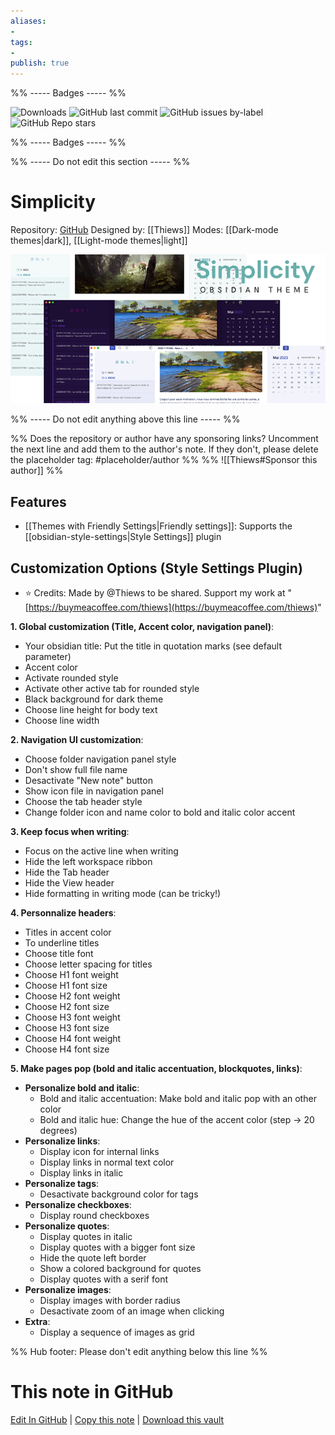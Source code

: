 ```yaml
---
aliases:
- 
tags: 
- 
publish: true
---
```


%% ----- Badges ----- %%

![Downloads](https://img.shields.io/badge/downloads-5943-573E7A?style=for-the-badge&logo=)
![GitHub last commit](https://img.shields.io/github/last-commit/Thiews/obsidian-simplicity?color=573E7A&label=last%20update&logo=github&style=for-the-badge)
![GitHub issues by-label](https://img.shields.io/github/issues/Thiews/obsidian-simplicity/help%20wanted?color=573E7A&logo=github&style=for-the-badge) 
![GitHub Repo stars](https://img.shields.io/github/stars/Thiews/obsidian-simplicity?color=573E7A&logo=github&style=for-the-badge)

%% ----- Badges ----- %%

%% ----- Do not edit this section ----- %%

# Simplicity

Repository: [GitHub](https://github.com/Thiews/obsidian-simplicity)
Designed by: [[Thiews]]
Modes: [[Dark-mode themes|dark]], [[Light-mode themes|light]]



![screenshot](https://github.com/Thiews/obsidian-simplicity/raw/HEAD/cover.png)

%% ----- Do not edit anything above this line ----- %% 

%% Does the repository or author have any sponsoring links? Uncomment the next line and add them to the author's note. If they don't, please delete the placeholder tag: #placeholder/author %%
%% ![[Thiews#Sponsor this author]] %%


## Features

- [[Themes with Friendly Settings|Friendly settings]]: Supports the [[obsidian-style-settings|Style Settings]] plugin

## Customization Options (Style Settings Plugin) 
- ⭐️ Credits: Made by @Thiews to be shared. Support my work at "[https://buymeacoffee.com/thiews](https://buymeacoffee.com/thiews)"

**1. Global customization (Title, Accent color, navigation panel)**: 
- Your obsidian title: Put the title in quotation marks (see default parameter)
- Accent color
- Activate rounded style
- Activate other active tab for rounded style
- Black background for dark theme
- Choose line height for body text
- Choose line width

**2. Navigation UI customization**: 
- Choose folder navigation panel style
- Don't show full file name
- Desactivate "New note" button
- Show icon file in navigation panel
- Choose the tab header style
- Change folder icon and name color to bold and italic color accent

**3. Keep focus when writing**: 
- Focus on the active line when writing
- Hide the left workspace ribbon
- Hide the Tab header
- Hide the View header
- Hide formatting in writing mode (can be tricky!)

**4. Personnalize headers**: 
- Titles in accent color
- To underline titles
- Choose title font
- Choose letter spacing for titles
- Choose H1 font weight
- Choose H1 font size
- Choose H2 font weight
- Choose H2 font size
- Choose H3 font weight
- Choose H3 font size
- Choose H4 font weight
- Choose H4 font size

**5. Make pages pop (bold and italic accentuation, blockquotes, links)**: 
- **Personalize bold and italic**: 
    - Bold and italic accentuation: Make bold and italic pop with an other color
    - Bold and italic hue: Change the hue of the accent color (step -> 20 degrees)
- **Personalize links**: 
    - Display icon for internal links
    - Display links in normal text color
    - Display links in italic
- **Personalize tags**: 
    - Desactivate background color for tags
- **Personalize checkboxes**: 
    - Display round checkboxes
- **Personalize quotes**: 
    - Display quotes in italic
    - Display quotes with a bigger font size
    - Hide the quote left border
    - Show a colored background for quotes
    - Display quotes with a serif font
- **Personalize images**: 
    - Display images with border radius
    - Desactivate zoom of an image when clicking
- **Extra**: 
    - Display a sequence of images as grid


%% Hub footer: Please don't edit anything below this line %%

# This note in GitHub

<span class="git-footer">[Edit In GitHub](https://github.dev/obsidian-community/obsidian-hub/blob/main/02%20-%20Community%20Expansions/02.05%20All%20Community%20Expansions/Themes/Simplicity.md "git-hub-edit-note") | [Copy this note](https://raw.githubusercontent.com/obsidian-community/obsidian-hub/main/02%20-%20Community%20Expansions/02.05%20All%20Community%20Expansions/Themes/Simplicity.md "git-hub-copy-note") | [Download this vault](https://github.com/obsidian-community/obsidian-hub/archive/refs/heads/main.zip "git-hub-download-vault") </span>
